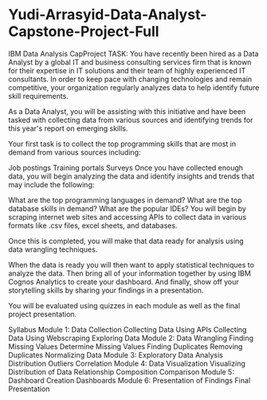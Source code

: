 # Yudi-Arrasyid-Data-Analyst-Capstone-Project-Full
IBM Data Analysis CapProject TASK: You have recently been hired as a Data Analyst by a global IT and business consulting services firm that is known for their expertise in IT solutions and their team of highly experienced IT consultants.
In order to keep pace with changing technologies and remain competitive, your organization regularly analyzes data to help identify future skill requirements.

As a Data Analyst, you will be assisting with this initiative and have been tasked with collecting data from various sources and identifying trends for this year's report on emerging skills.

Your first task is to collect the top programming skills that are most in demand from various sources including:

Job postings Training portals Surveys Once you have collected enough data, you will begin analyzing the data and identify insights and trends that may include the following:

What are the top programming languages in demand? What are the top database skills in demand? What are the popular IDEs? You will begin by scraping internet web sites and accessing APIs to collect data in various formats like .csv files, excel sheets, and databases.

Once this is completed, you will make that data ready for analysis using data wrangling techniques.

When the data is ready you will then want to apply statistical techniques to analyze the data.
Then bring all of your information together by using IBM Cognos Analytics to create your dashboard. And finally, show off your storytelling skills by sharing your findings in a presentation.

You will be evaluated using quizzes in each module as well as the final project presentation.

Syllabus
Module 1: Data Collection
Collecting Data Using APIs
Collecting Data Using Webscraping
Exploring Data
Module 2: Data Wrangling
Finding Missing Values
Determine Missing Values
Finding Duplicates
Removing Duplicates
Normalizing Data
Module 3: Exploratory Data Analysis
Distribution
Outliers
Correlation
Module 4: Data Visualization
Visualizing Distribution of Data
Relationship
Composition
Comparison
Module 5: Dashboard Creation
Dashboards
Module 6: Presentation of Findings
Final Presentation
